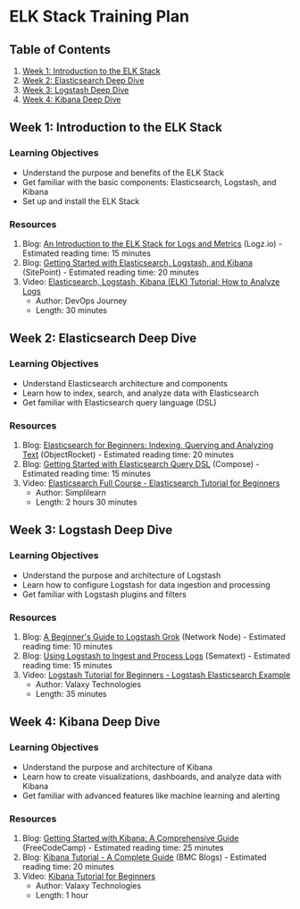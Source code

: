 # ELK Stack Training Plan

## Table of Contents
1. [Week 1: Introduction to the ELK Stack](#week-1-introduction-to-the-elk-stack)
2. [Week 2: Elasticsearch Deep Dive](#week-2-elasticsearch-deep-dive)
3. [Week 3: Logstash Deep Dive](#week-3-logstash-deep-dive)
4. [Week 4: Kibana Deep Dive](#week-4-kibana-deep-dive)

## Week 1: Introduction to the ELK Stack
<a name="week-1-introduction-to-the-elk-stack"></a>

### Learning Objectives
- Understand the purpose and benefits of the ELK Stack
- Get familiar with the basic components: Elasticsearch, Logstash, and Kibana
- Set up and install the ELK Stack

### Resources

1. Blog: [An Introduction to the ELK Stack for Logs and Metrics](https://logz.io/blog/elk-stack-introduction/) (Logz.io) - Estimated reading time: 15 minutes
2. Blog: [Getting Started with Elasticsearch, Logstash, and Kibana](https://www.sitepoint.com/getting-started-elasticsearch-logstash-kibana/) (SitePoint) - Estimated reading time: 20 minutes
3. Video: [Elasticsearch, Logstash, Kibana (ELK) Tutorial: How to Analyze Logs](https://www.youtube.com/watch?v=MRMgd6E9AXE)
   - Author: DevOps Journey
   - Length: 30 minutes

## Week 2: Elasticsearch Deep Dive
<a name="week-2-elasticsearch-deep-dive"></a>

### Learning Objectives
- Understand Elasticsearch architecture and components
- Learn how to index, search, and analyze data with Elasticsearch
- Get familiar with Elasticsearch query language (DSL)

### Resources

1. Blog: [Elasticsearch for Beginners: Indexing, Querying and Analyzing Text](https://kb.objectrocket.com/elasticsearch/elasticsearch-for-beginners-indexing-querying-and-analyzing-text-222) (ObjectRocket) - Estimated reading time: 20 minutes
2. Blog: [Getting Started with Elasticsearch Query DSL](https://www.compose.com/articles/getting-started-with-elasticsearch-query-dsl/) (Compose) - Estimated reading time: 15 minutes
3. Video: [Elasticsearch Full Course - Elasticsearch Tutorial for Beginners](https://www.youtube.com/watch?v=3_B3Wr9B4CI)
   - Author: Simplilearn
   - Length: 2 hours 30 minutes

## Week 3: Logstash Deep Dive
<a name="week-3-logstash-deep-dive"></a>

### Learning Objectives
- Understand the purpose and architecture of Logstash
- Learn how to configure Logstash for data ingestion and processing
- Get familiar with Logstash plugins and filters

### Resources

1. Blog: [A Beginner's Guide to Logstash Grok](https://www.networkno.de/post/logstash-grok-the-basics/) (Network Node) - Estimated reading time: 10 minutes
2. Blog: [Using Logstash to Ingest and Process Logs](https://sematext.com/blog/using-logstash-to-ingest-process-logs/) (Sematext) - Estimated reading time: 15 minutes
3. Video: [Logstash Tutorial for Beginners - Logstash Elasticsearch Example](https://www.youtube.com/watch?v=hv5M9XCU_GU)
   - Author: Valaxy Technologies
   - Length: 35 minutes

## Week 4: Kibana Deep Dive
<a name="week-4-kibana-deep-dive"></a>

### Learning Objectives
- Understand the purpose and architecture of Kibana
- Learn how to create visualizations, dashboards, and analyze data with Kibana
- Get familiar with advanced features like machine learning and alerting

### Resources

1. Blog: [Getting Started with Kibana: A Comprehensive Guide](https://www.freecodecamp.org/news/getting-started-with-kibana-a-comprehensive-guide/) (FreeCodeCamp) - Estimated reading time: 25 minutes
2. Blog: [Kibana Tutorial - A Complete Guide](https://www.bmc.com/blogs/kibana-tutorial/) (BMC Blogs) - Estimated reading time: 20 minutes
3. Video: [Kibana Tutorial for Beginners](https://www.youtube.com/watch?v=2z0X9FkcCtE)
   - Author: Valaxy Technologies
   - Length: 1 hour
